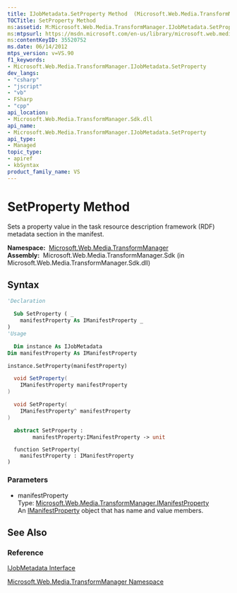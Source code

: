 ```yaml
---
title: IJobMetadata.SetProperty Method  (Microsoft.Web.Media.TransformManager)
TOCTitle: SetProperty Method
ms:assetid: M:Microsoft.Web.Media.TransformManager.IJobMetadata.SetProperty(Microsoft.Web.Media.TransformManager.IManifestProperty)
ms:mtpsurl: https://msdn.microsoft.com/en-us/library/microsoft.web.media.transformmanager.ijobmetadata.setproperty(v=VS.90)
ms:contentKeyID: 35520752
ms.date: 06/14/2012
mtps_version: v=VS.90
f1_keywords:
- Microsoft.Web.Media.TransformManager.IJobMetadata.SetProperty
dev_langs:
- "csharp"
- "jscript"
- "vb"
- FSharp
- "cpp"
api_location:
- Microsoft.Web.Media.TransformManager.Sdk.dll
api_name:
- Microsoft.Web.Media.TransformManager.IJobMetadata.SetProperty
api_type:
- Managed
topic_type:
- apiref
- kbSyntax
product_family_name: VS
---
```


# SetProperty Method

Sets a property value in the task resource description framework (RDF) metadata section in the manifest.

**Namespace:**  [Microsoft.Web.Media.TransformManager](microsoft-web-media-transformmanager-namespace.md)  
**Assembly:**  Microsoft.Web.Media.TransformManager.Sdk (in Microsoft.Web.Media.TransformManager.Sdk.dll)

## Syntax

```vb
'Declaration

  Sub SetProperty ( _
    manifestProperty As IManifestProperty _
)
'Usage

  Dim instance As IJobMetadata
Dim manifestProperty As IManifestProperty

instance.SetProperty(manifestProperty)
```

```csharp
  void SetProperty(
    IManifestProperty manifestProperty
)
```

```cpp
  void SetProperty(
    IManifestProperty^ manifestProperty
)
```

``` fsharp
  abstract SetProperty : 
        manifestProperty:IManifestProperty -> unit 
```

```jscript
  function SetProperty(
    manifestProperty : IManifestProperty
)
```

### Parameters

  - manifestProperty  
    Type: [Microsoft.Web.Media.TransformManager.IManifestProperty](imanifestproperty-interface-microsoft-web-media-transformmanager.md)  
    An [IManifestProperty](imanifestproperty-interface-microsoft-web-media-transformmanager.md) object that has name and value members.  

## See Also

### Reference

[IJobMetadata Interface](ijobmetadata-interface-microsoft-web-media-transformmanager.md)

[Microsoft.Web.Media.TransformManager Namespace](microsoft-web-media-transformmanager-namespace.md)

